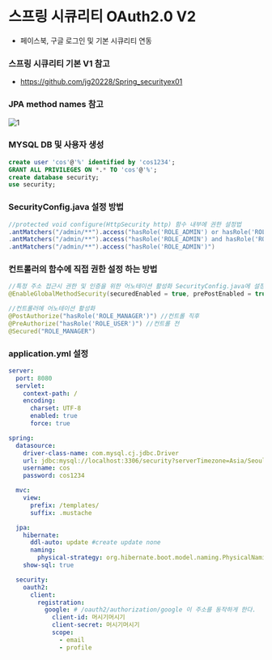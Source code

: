 # 스프링 시큐리티 OAuth2.0 V2

- 페이스북, 구글 로그인 및 기본 시큐리티 연동

### 스프링 시큐리티 기본 V1 참고

- https://github.com/jg20228/Spring_securityex01

### JPA method names 참고

![1](https://user-images.githubusercontent.com/62128942/89245461-cedd8b80-d643-11ea-967c-1cfac71c688f.png)

### MYSQL DB 및 사용자 생성

```sql
create user 'cos'@'%' identified by 'cos1234';
GRANT ALL PRIVILEGES ON *.* TO 'cos'@'%';
create database security;
use security;
```

### SecurityConfig.java 설정 방법

```java
//protected void configure(HttpSecurity http) 함수 내부에 권한 설정법
.antMatchers("/admin/**").access("hasRole('ROLE_ADMIN') or hasRole('ROLE_USER')")
.antMatchers("/admin/**").access("hasRole('ROLE_ADMIN') and hasRole('ROLE_USER')")
.antMatchers("/admin/**").access("hasRole('ROLE_ADMIN')")
```

### 컨트롤러의 함수에 직접 권한 설정 하는 방법

```java
//특정 주소 접근시 권한 및 인증을 위한 어노테이션 활성화 SecurityConfig.java에 설정
@EnableGlobalMethodSecurity(securedEnabled = true, prePostEnabled = true)

//컨트롤러에 어노테이션 활성화
@PostAuthorize("hasRole('ROLE_MANAGER')") //컨트롤 직후
@PreAuthorize("hasRole('ROLE_USER')") //컨트롤 전
@Secured("ROLE_MANAGER")
```

### application.yml 설정

```yml
server:
  port: 8080
  servlet:
    context-path: /
    encoding:
      charset: UTF-8
      enabled: true
      force: true

spring:
  datasource:
    driver-class-name: com.mysql.cj.jdbc.Driver
    url: jdbc:mysql://localhost:3306/security?serverTimezone=Asia/Seoul
    username: cos
    password: cos1234

  mvc:
    view:
      prefix: /templates/
      suffix: .mustache

  jpa:
    hibernate:
      ddl-auto: update #create update none
      naming:
        physical-strategy: org.hibernate.boot.model.naming.PhysicalNamingStrategyStandardImpl
    show-sql: true

  security:
    oauth2:
      client:
        registration:
          google: # /oauth2/authorization/google 이 주소를 동작하게 한다.
            client-id: 머시기머시기
            client-secret: 머시기머시기
            scope:
              - email
              - profile
```
